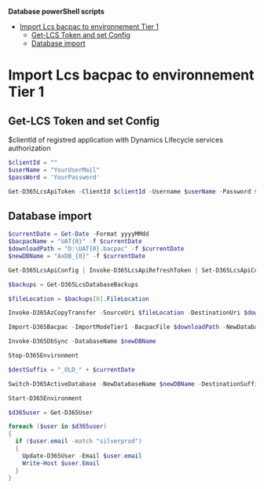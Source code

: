 **Database powerShell scripts**

- [Import Lcs bacpac to environnement Tier 1](#import-lcs-bacpac-to-environnement-tier-1)
  - [Get-LCS Token and set Config ](#get-lcs-token-and-set-config )
  - [Database import](#database-import)


# Import Lcs bacpac to environnement Tier 1

## Get-LCS Token and set Config 

$clientId of registred application with Dynamics Lifecycle services authorization

```powershell
$clientId = ""
$userName = "YourUserMail"
$passWord = 'YourPassword'

Get-D365LcsApiToken -ClientId $clientId -Username $userName -Password $passWord -LcsApiUri "https://lcsapi.lcs.dynamics.com" -Verbose | Set-D365LcsApiConfig -ProjectId $projectId -ClientId $clientId
```

## Database import

```powershell
$currentDate = Get-Date -Format yyyyMMdd
$bacpacName = "UAT{0}" -f $currentDate
$downloadPath = "D:\UAT{0}.bacpac" -f $currentDate
$newDBName = "AxDB_{0}" -f $currentDate

Get-D365LcsApiConfig | Invoke-D365LcsApiRefreshToken | Set-D365LcsApiConfig

$backups = Get-D365LcsDatabaseBackups

$fileLocation = $backups[0].FileLocation

Invoke-D365AzCopyTransfer -SourceUri $fileLocation -DestinationUri $downloadPath

Import-D365Bacpac -ImportModeTier1 -BacpacFile $downloadPath -NewDatabaseName $newDBName

Invoke-D365DbSync -DatabaseName $newDBName

Stop-D365Environment

$destSuffix = "_OLD_" + $currentDate

Switch-D365ActiveDatabase -NewDatabaseName $newDBName -DestinationSuffix $destSuffix

Start-D365Environment

$d365user = Get-D365User

foreach ($user in $d365user)
{
  if ($user.email -match "silverprod")
  {
    Update-D365User -Email $user.email
    Write-Host $user.Email
  }
}
```

